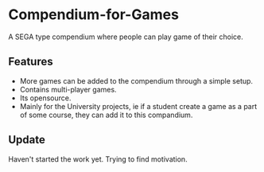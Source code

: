 # Compendium-for-Games
A SEGA type compendium where people can play game of their choice. 

## Features
- More games can be added to the compendium through a simple setup.
- Contains multi-player games.
- Its opensource.
- Mainly for the University projects, ie if a student create a game as a part of some course, they can add it to this compandium.

## Update
Haven't started the work yet. Trying to find motivation.

